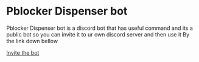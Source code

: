 # Pblocker Dispenser bot
Pblocker Dispenser bot is a discord bot that has useful command and its a public bot so you can invite it to ur own discord server and then use it By the link down bellow

<a href="https://discord.com/oauth2/authorize?client_id=1194121727203094560&scope=bot+applications.commands&permissions=3072">Invite the bot</a> 
